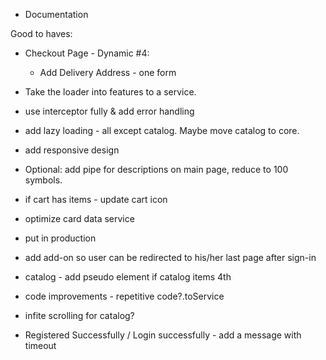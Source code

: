 - Documentation

Good to haves:

- Checkout Page - Dynamic #4:
  - Add Delivery Address - one form

- Take the loader into features to a service.

- use interceptor fully & add error handling

- add lazy loading - all except catalog. Maybe move catalog to core.

- add responsive design

- Optional: add pipe for descriptions on main page, reduce to 100 symbols.

- if cart has items - update cart icon

- optimize card data service

- put in production

- add add-on so user can be redirected to his/her last page after sign-in

- catalog - add pseudo element if catalog items 4th

- code improvements - repetitive code?.toService

- infite scrolling for catalog?

- Registered Successfully / Login successfully - add a message with timeout
